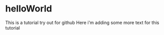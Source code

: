 # helloWorld
This is a tutorial try out for github
 Here i'm adding some more text for this tutorial
